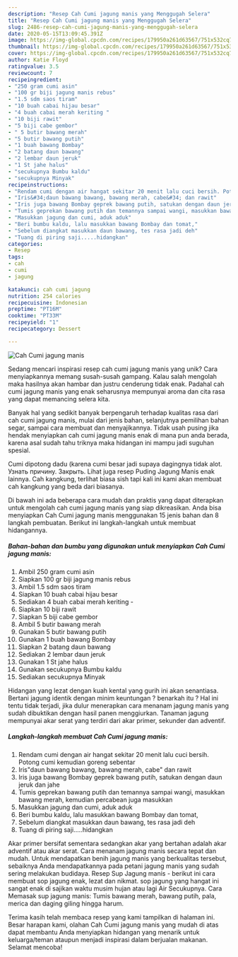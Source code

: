 ```yaml
---
description: "Resep Cah Cumi jagung manis yang Menggugah Selera"
title: "Resep Cah Cumi jagung manis yang Menggugah Selera"
slug: 2486-resep-cah-cumi-jagung-manis-yang-menggugah-selera
date: 2020-05-15T13:09:45.391Z
image: https://img-global.cpcdn.com/recipes/179950a261d63567/751x532cq70/cah-cumi-jagung-manis-foto-resep-utama.jpg
thumbnail: https://img-global.cpcdn.com/recipes/179950a261d63567/751x532cq70/cah-cumi-jagung-manis-foto-resep-utama.jpg
cover: https://img-global.cpcdn.com/recipes/179950a261d63567/751x532cq70/cah-cumi-jagung-manis-foto-resep-utama.jpg
author: Katie Floyd
ratingvalue: 3.5
reviewcount: 7
recipeingredient:
- "250 gram cumi asin"
- "100 gr biji jagung manis rebus"
- "1.5 sdm saos tiram"
- "10 buah cabai hijau besar"
- "4 buah cabai merah keriting "
- "10 biji rawit"
- "5 biji cabe gembor"
- " 5 butir bawang merah"
- "5 butir bawang putih"
- "1 buah bawang Bombay"
- "2 batang daun bawang"
- "2 lembar daun jeruk"
- "1 St jahe halus"
- "secukupnya Bumbu kaldu"
- "secukupnya Minyak"
recipeinstructions:
- "Rendam cumi dengan air hangat sekitar 20 menit lalu cuci bersih. Potong cumi kemudian goreng sebentar"
- "Iris&#34;daun bawang bawang, bawang merah, cabe&#34; dan rawit"
- "Iris juga bawang Bombay geprek bawang putih, satukan dengan daun jeruk dan jahe"
- "Tumis geprekan bawang putih dan temannya sampai wangi, masukkan bawang merah, kemudian percabean juga masukkan"
- "Masukkan jagung dan cumi, aduk aduk"
- "Beri bumbu kaldu, lalu masukkan bawang Bombay dan tomat,"
- "Sebelum diangkat masukkan daun bawang, tes rasa jadi deh"
- "Tuang di piring saji.....hidangkan"
categories:
- Resep
tags:
- cah
- cumi
- jagung

katakunci: cah cumi jagung 
nutrition: 254 calories
recipecuisine: Indonesian
preptime: "PT16M"
cooktime: "PT33M"
recipeyield: "1"
recipecategory: Dessert

---
```



![Cah Cumi jagung manis](https://img-global.cpcdn.com/recipes/179950a261d63567/751x532cq70/cah-cumi-jagung-manis-foto-resep-utama.jpg)

Sedang mencari inspirasi resep cah cumi jagung manis yang unik? Cara menyiapkannya memang susah-susah gampang. Kalau salah mengolah maka hasilnya akan hambar dan justru cenderung tidak enak. Padahal cah cumi jagung manis yang enak seharusnya mempunyai aroma dan cita rasa yang dapat memancing selera kita.

Banyak hal yang sedikit banyak berpengaruh terhadap kualitas rasa dari cah cumi jagung manis, mulai dari jenis bahan, selanjutnya pemilihan bahan segar, sampai cara membuat dan menyajikannya. Tidak usah pusing jika hendak menyiapkan cah cumi jagung manis enak di mana pun anda berada, karena asal sudah tahu triknya maka hidangan ini mampu jadi suguhan spesial.

Cumi dipotong dadu (karena cumi besar jadi supaya dagingnya tidak alot. Узнать причину. Закрыть. Lihat juga resep Puding Jagung Manis enak lainnya. Cah kangkung, terlihat biasa sish tapi kali ini kami akan membuat cah kangkung yang beda dari biasanya.


Di bawah ini ada beberapa cara mudah dan praktis yang dapat diterapkan untuk mengolah cah cumi jagung manis yang siap dikreasikan. Anda bisa menyiapkan Cah Cumi jagung manis menggunakan 15 jenis bahan dan 8 langkah pembuatan. Berikut ini langkah-langkah untuk membuat hidangannya.

<!--inarticleads1-->

##### Bahan-bahan dan bumbu yang digunakan untuk menyiapkan Cah Cumi jagung manis:

1. Ambil 250 gram cumi asin
1. Siapkan 100 gr biji jagung manis rebus
1. Ambil 1.5 sdm saos tiram
1. Siapkan 10 buah cabai hijau besar
1. Sediakan 4 buah cabai merah keriting -
1. Siapkan 10 biji rawit
1. Siapkan 5 biji cabe gembor
1. Ambil  5 butir bawang merah
1. Gunakan 5 butir bawang putih
1. Gunakan 1 buah bawang Bombay
1. Siapkan 2 batang daun bawang
1. Sediakan 2 lembar daun jeruk
1. Gunakan 1 St jahe halus
1. Gunakan secukupnya Bumbu kaldu
1. Sediakan secukupnya Minyak


Hidangan yang lezat dengan kuah kental yang gurih ini akan senantiasa. Bertani jagung identik dengan minim keuntungan ? benarkah itu ? Hal ini tentu tidak terjadi, jika dulur menerapkan cara menanam jagung manis yang sudah dibuktikan dengan hasil panen menggiurkan. Tanaman jagung mempunyai akar serat yang terdiri dari akar primer, sekunder dan adventif. 

<!--inarticleads2-->

##### Langkah-langkah membuat Cah Cumi jagung manis:

1. Rendam cumi dengan air hangat sekitar 20 menit lalu cuci bersih. Potong cumi kemudian goreng sebentar
1. Iris&#34;daun bawang bawang, bawang merah, cabe&#34; dan rawit
1. Iris juga bawang Bombay geprek bawang putih, satukan dengan daun jeruk dan jahe
1. Tumis geprekan bawang putih dan temannya sampai wangi, masukkan bawang merah, kemudian percabean juga masukkan
1. Masukkan jagung dan cumi, aduk aduk
1. Beri bumbu kaldu, lalu masukkan bawang Bombay dan tomat,
1. Sebelum diangkat masukkan daun bawang, tes rasa jadi deh
1. Tuang di piring saji.....hidangkan


Akar primer bersifat sementara sedangkan akar yang bertahan adalah akar adventif atau akar serat. Cara menanam jagung manis secara tepat dan mudah. Untuk mendapatkan benih jagung manis yang berkualitas tersebut, sebaiknya Anda mendapatkannya pada petani jagung manis yang sudah sering melakukan budidaya. Resep Sup Jagung manis - berikut ini cara membuat sop jagung enak, lezat dan nikmat. sop jagung yang hangat ini sangat enak di sajikan waktu musim hujan atau lagi Air Secukupnya. Cara Memasak sup jagung manis: Tumis bawang merah, bawang putih, pala, merica dan daging giling hingga harum. 

Terima kasih telah membaca resep yang kami tampilkan di halaman ini. Besar harapan kami, olahan Cah Cumi jagung manis yang mudah di atas dapat membantu Anda menyiapkan hidangan yang menarik untuk keluarga/teman ataupun menjadi inspirasi dalam berjualan makanan. Selamat mencoba!
